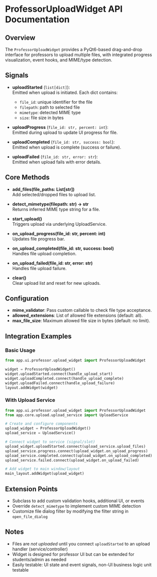 # ProfessorUploadWidget API Documentation

## Overview

The `ProfessorUploadWidget` provides a PyQt6-based drag-and-drop interface for professors to upload multiple files, with integrated progress visualization, event hooks, and MIME/type detection.

## Signals

- **uploadStarted** (`list[dict]`):  
  Emitted when upload is initiated. Each dict contains:
  - `file_id`: unique identifier for the file
  - `filepath`: path to selected file
  - `mimetype`: detected MIME type
  - `size`: file size in bytes

- **uploadProgress** (`file_id: str, percent: int`):  
  Emitted during upload to update UI progress for file.

- **uploadCompleted** (`file_id: str, success: bool`):  
  Emitted when upload is complete (success or failure).

- **uploadFailed** (`file_id: str, error: str`):  
  Emitted when upload fails with error details.

## Core Methods

- **add_files(file_paths: List[str])**  
  Add selected/dropped files to upload list.

- **detect_mimetype(filepath: str) -> str**  
  Returns inferred MIME type string for a file.

- **start_upload()**  
  Triggers upload via underlying UploadService.

- **on_upload_progress(file_id: str, percent: int)**  
  Updates file progress bar.

- **on_upload_completed(file_id: str, success: bool)**  
  Handles file upload completion.

- **on_upload_failed(file_id: str, error: str)**  
  Handles file upload failure.

- **clear()**  
  Clear upload list and reset for new uploads.

## Configuration

- **mime_validator**: Pass custom callable to check file type acceptance.
- **allowed_extensions**: List of allowed file extensions (default: all).
- **max_file_size**: Maximum allowed file size in bytes (default: no limit).

## Integration Examples

### Basic Usage

```python
from app.ui.professor.upload_widget import ProfessorUploadWidget

widget = ProfessorUploadWidget()
widget.uploadStarted.connect(handle_upload_start)
widget.uploadCompleted.connect(handle_upload_complete)
widget.uploadFailed.connect(handle_upload_failure)
layout.addWidget(widget)
```

### With Upload Service

```python
from app.ui.professor.upload_widget import ProfessorUploadWidget
from app.core.upload.upload_service import UploadService

# Create and configure components
upload_widget = ProfessorUploadWidget()
upload_service = UploadService()

# Connect widget to service (signal/slot)
upload_widget.uploadStarted.connect(upload_service.upload_files)
upload_service.progress.connect(upload_widget.on_upload_progress)
upload_service.completed.connect(upload_widget.on_upload_completed)
upload_service.failed.connect(upload_widget.on_upload_failed)

# Add widget to main window/layout
main_layout.addWidget(upload_widget)
```

## Extension Points

- Subclass to add custom validation hooks, additional UI, or events
- Override `detect_mimetype` to implement custom MIME detection
- Customize file dialog filter by modifying the filter string in `open_file_dialog`

## Notes

- Files are _not uploaded_ until you connect `uploadStarted` to an upload handler (service/controller)
- Widget is designed for professor UI but can be extended for students/admin as needed
- Easily testable: UI state and event signals, non-UI business logic unit testable
